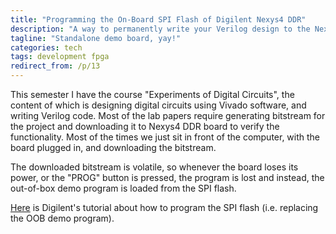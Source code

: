 ```yaml
---
title: "Programming the On-Board SPI Flash of Digilent Nexys4 DDR"
description: "A way to permanently write your Verilog design to the Nexys4 DDR board, so you can bring it wherever you like, as long as you have power supply. No more need for Vivado software."
tagline: "Standalone demo board, yay!"
categories: tech
tags: development fpga
redirect_from: /p/13
---
```


This semester I have the course "Experiments of Digital Circuits", the content of which is designing digital circuits using Vivado software, and writing Verilog code. Most of the lab papers require generating bitstream for the project and downloading it to Nexys4 DDR board to verify the functionality. Most of the times we just sit in front of the computer, with the board plugged in, and downloading the bitstream.

The downloaded bitstream is volatile, so whenever the board loses its power, or the "PROG" button is pressed, the program is lost and instead, the out-of-box demo program is loaded from the SPI flash.

[Here](https://reference.digilentinc.com/learn/programmable-logic/tutorials/nexys-4-ddr-programming-guide/start#programming_the_nexys4-ddr_using_quad_spi) is Digilent's tutorial about how to program the SPI flash (i.e. replacing the OOB demo program).

<!--
For an easier guide, here's how I did it:

TBA
-->
